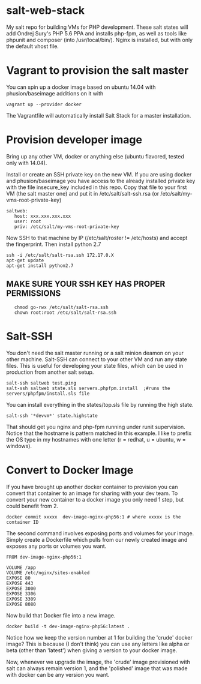 salt-web-stack
==============

My salt repo for building VMs for PHP development.  These salt states will add Ondrej Sury's PHP 5.6 PPA and installs php-fpm, as well as tools like phpunit and composer (into /usr/local/bin/).  Nginx is installed, but with only the default vhost file.


Vagrant to provision the salt master
=======
You can spin up a docker image based on ubuntu 14.04 with phusion/baseimage additions on it with
```
vagrant up --provider docker
```

The Vagrantfile will automatically install Salt Stack for a master installation.

Provision developer image
===================
Bring up any other VM, docker or anything else (ubuntu flavored, tested only with 14.04).  

Install or create an SSH private key on the new VM.  If you are using docker and phusion/baseimage you have access
to the already installed private key with the file insecure_key included in this repo.  Copy that file to your
first VM (the salt master one) and put it in /etc/salt/salt-ssh.rsa  (or /etc/salt/my-vms-root-private-key)

```
saltweb:
   host: xxx.xxx.xxx.xxx
   user: root
   priv: /etc/salt/my-vms-root-private-key
```


Now SSH to that machine by IP (/etc/salt/roster != /etc/hosts) and accept the fingerprint.  Then install python 2.7

```
ssh -i /etc/salt/salt-rsa.ssh 172.17.0.X
apt-get update
apt-get install python2.7
```

MAKE SURE YOUR SSH KEY HAS PROPER PERMISSIONS
---
```
   chmod go-rwx /etc/salt/salt-rsa.ssh
   chown root:root /etc/salt/salt-rsa.ssh
```

Salt-SSH
===========
You don't need the salt master running or a salt minion deamon on your other machine.  Salt-SSH can connect to your
other VM and run any state files.  This is useful for developing your state files, which can be used in production
from another salt setup.

```
salt-ssh saltweb test.ping
salt-ssh saltweb state.sls servers.phpfpm.install  ;#runs the servers/phpfpm/install.sls file
```

You can install everything in the states/top.sls file by running the high state.

```
salt-ssh '*devvm*' state.highstate
```

That should get you nginx and php-fpm running under runit supervision.  Notice that the hostname is pattern matched
in this example.  I like to prefix the OS type in my hostnames with one letter (r = redhat, u = ubuntu, w = windows). 


Convert to Docker Image
===========
If you have brought up another docker container to provision you can convert that container to an image for sharing
with your dev team.  To convert your new container to a docker image you only need 1 step, but could benefit from 2.
```
docker commit xxxxx  dev-image-nginx-php56:1 # where xxxxx is the container ID
```

The second command involves exposing ports and volumes for your image.  Simply create a Dockerfile which pulls from
our newly created image and exposes any ports or volumes you want.

```
FROM dev-image-nginx-php56:1

VOLUME /app
VOLUME /etc/nginx/sites-enabled
EXPOSE 80
EXPOSE 443
EXPOSE 3000
EXPOSE 3306
EXPOSE 3309
EXPOSE 8080
```

Now build that Docker file into a new image.

```
docker build -t dev-image-nginx-php56:latest .
```
Notice how we keep the version number at 1 for building the 'crude' docker image?  This is because (I don't think) 
you can use any letters like alpha or beta (other than 'latest') when giving a version to your docker image.

Now, whenever we upgrade the image, the 'crude' image provisioned with salt can always remain version 1, and the 
'polished' image that was made with docker can be any version you want.

